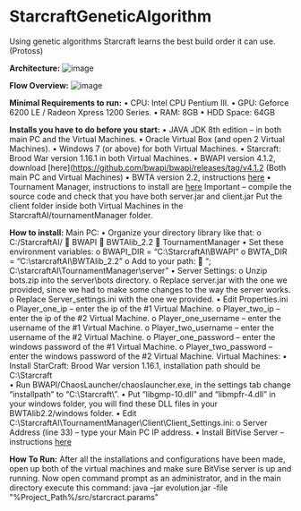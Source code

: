 # StarcraftGeneticAlgorithm
Using genetic algorithms Starcraft learns the best build order it can use. (Protoss)

**Architecture:**
![image](https://dl.dropboxusercontent.com/u/96757029/SCarc.png)

**Flow Overview:**
![image](https://dl.dropboxusercontent.com/u/96757029/SCoverview.PNG)

**Minimal Requirements to run:**
•	CPU:		Intel CPU Pentium III.
•	GPU:		Geforce 6200 LE / Radeon Xpress 1200 Series.
•	RAM:		8GB
•	HDD Space: 	64GB

**Installs you have to do before you start:**
		•	JAVA JDK 8th edition – in both main PC and the Virtual Machines.
		•	Oracle Virtual Box (and open 2 Virtual Machines).
		•	Windows 7 (or above) for both Virtual Machines.
		•	Starcraft: Brood War version 1.16.1 in both Virtual Machines.
		•	BWAPI version 4.1.2, download [here](https://github.com/bwapi/bwapi/releases/tag/v4.1.2 (Both main PC and Virtual Machines)
		•	BWTA version 2.2, instructions [here](https://bitbucket.org/auriarte/bwta2/downloads)
		•	Tournament Manager, instructions to install are [here](http://webdocs.cs.ualberta.ca/~cdavid/starcraftaicomp/tm.shtml)
		Important – compile the source code and check that you have both server.jar and client.jar
		Put the client folder inside both Virtual Machines in the StarcraftAI/tournamentManager folder.

**How to install:**
Main PC:
		•	Organize your directory library like that:
		o	C:/StarcraftAI/
	BWAPI 
	BWTAlib_2.2
	TournamentManager
•	Set these environment variables:
o	BWAPI_DIR = “C:\StarcraftAI\BWAPI”
o	BWTA_DIR = “C:\starcraftAI\BWTAlib_2.2”
o	Add to your path:
	“; C:\starcraftAI\TournamentManager\server”
•	Server Settings:
o	Unzip bots.zip into the server\bots directory.
o	Replace server.jar with the one we provided, since we had to make some changes to the way the server works.
o	Replace Server_settings.ini with the one we provided.
•	Edit Properties.ini
o	Player_one_ip – enter the ip of the #1 Virtual Machine.
o	Player_two_ip – enter the ip of the #2 Virtual Machine.
o	Player_one_username – enter the username of the #1 Virtual Machine.
o	Player_two_username – enter the username of the #2 Virtual Machine.
o	Player_one_password – enter the windows password of the #1 Virtual Machine.
o	Player_two_password – enter the windows password of the #2 Virtual Machine.
Virtual Machines:
•	Install StarCraft: Brood War version 1.16.1, installation path should be C:\Starcraft\
•	Run BWAPI/ChaosLauncher/chaoslauncher.exe, in the settings tab change “installpath” to “C:\Starcraft\”.
•	Put “libgmp-10.dll” and “libmpfr-4.dll” in your windows folder, you will find these DLL files in your BWTAlib2.2/windows folder.
•	Edit C:\StarcraftAI\TournamentManager\Client\Client_Settings.ini:
o	Server Address (line 33) – type your Main PC IP address.
•	Install BitVise Server – instructions [here](https://www.bitvise.com/ssh-server-download)

**How To Run:**
After all the installations and configurations have been made, open up both of the virtual machines and make sure BitVise server is up and running.
Now open command prompt as an administrator, and in the main directory execute this command:
java –jar evolution.jar -file "%Project_Path%/src/starcract.params"
